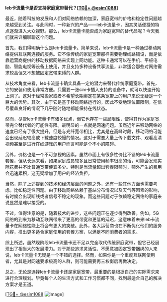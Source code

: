 **leb卡流量卡是否支持家庭宽带替代？[[TG💪+ @esim1088](https://t.me/s/esim1088)]**

最近，随着科技的发展和人们对网络依赖的加深，家庭宽带的价格和稳定性问题越来越受到关注。与此同时，一种新兴的产品——leb卡流量卡，因其灵活便捷的特点逐渐进入大众视野。那么，leb卡流量卡能否成为家庭宽带的替代品呢？今天我们就来详细聊聊这个问题。

首先，我们得明确什么是leb卡流量卡。简单来说，leb卡流量卡是一种通过移动网络提供互联网连接的服务。它不像传统的家庭宽带那样需要物理线路铺设，而是依靠运营商提供的移动数据网络来实现上网功能。这种卡通常可以在手机、平板电脑、智能电视等设备上使用，并且支持多种设备共享流量，非常适合那些对网络需求较高但又不想被固定宽带束缚的人群。

从技术角度来看，leb卡流量卡确实具备一定的潜力来替代传统家庭宽带。首先，它的安装和使用非常方便。只需要一张sim卡插入支持的设备中，就可以快速开始上网了。这对于经常搬家或者不希望长期绑定在某条宽带上的用户来说无疑是一个巨大的优势。其次，由于它是基于移动网络运行的，因此不受地理位置限制，在信号覆盖良好的情况下几乎随时随地都能保持在线状态。

然而，尽管leb卡流量卡有诸多优点，但它也存在一些局限性，使得其作为家庭宽带完全替代者的可能性有限。最明显的一点就是网速问题。虽然近年来移动网络的速度已经有了很大提升，但是与光纤宽带相比，尤其是在高峰时段，移动网络可能会出现延迟较高或下载速度较慢的情况。这对于需要大量上传下载文件、观看高清视频甚至是进行在线游戏的用户而言可能是个不小的障碍。

另外，价格也是一个不可忽视的因素。虽然市面上有很多性价比不错的leb卡流量套餐，但从长远来看，如果家庭成员较多且日常使用频率很高的话，可能会发现实际花费并不比普通宽带便宜多少。特别是当流量超出套餐限额时，额外产生的费用会迅速累积，这无疑增加了用户的经济负担。

当然，除了上述提到的技术和经济层面的问题之外，还有一些其他方面也需要考虑。比如稳定性问题。由于移动网络依赖于基站分布情况以及天气等因素的影响，有时候会出现断线或者信号不稳定的现象。而这些问题对于依赖稳定网络的家庭来说显然是难以接受的。

不过，值得注意的是，随着技术的进步，这些问题正在逐步得到改善。例如，5G网络的到来为移动互联网带来了更高的带宽和更低的延迟，这意味着未来leb卡流量卡在网络性能上将会有更大的突破。此外，各大运营商也在不断优化他们的服务内容，推出更多适合家庭使用的套餐方案，以满足不同消费者的需求。

综上所述，虽然现阶段leb卡流量卡还不足以完全取代传统家庭宽带，但它已经展现出了相当大的发展潜力。对于那些追求灵活性、不愿意被固定宽带捆绑的人来说，leb卡流量卡无疑是一个不错的选择。然而，如果你是一个重度互联网使用者，尤其是对网速要求极高的人群，则可能需要再三权衡后再做决定。

总之，无论是选择leb卡流量卡还是家庭宽带，最重要的是根据自己的实际需求来进行合理规划。毕竟每个人的生活方式和工作习惯都不同，找到最适合自己的解决方案才是王道。

[[TG💪+ @esim1088](https://t.me/s/esim1088) ![Image](https://i.postimg.cc/4NQfJmqS/Snipaste-2025-05-13-00-14-12.png)]